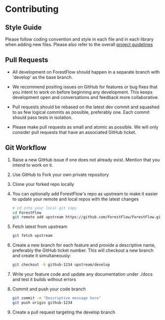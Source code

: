 <!--
    Copyright 2020 DreamWorks Animation L.L.C.
    Licensed under the Apache License, Version 2.0 (the "License");
    you may not use this file except in compliance with the License.
    You may obtain a copy of the License at
    http://www.apache.org/licenses/LICENSE-2.0
    Unless required by applicable law or agreed to in writing, software
    distributed under the License is distributed on an "AS IS" BASIS,
    WITHOUT WARRANTIES OR CONDITIONS OF ANY KIND, either express or implied.
    See the License for the specific language governing permissions and
    limitations under the License.
-->
# Contributing


## Style Guide
Please follow coding convention and style in each file and in each library when adding new files.
Please also refer to the overall [project guidelines](./project-guidelines.md)

## Pull Requests
 - All development on ForestFlow should happen in a separate branch with 'develop' as the base branch.
 
 - We recommend positing issues on GitHub for features or bug fixes that you intent to work on before beginning any
  development. This keeps development open and conversations and feedback more collaborative.
  
 - Pull requests should be rebased on the latest dev commit and squashed to as few logical commits as possible, preferably
one. Each commit should pass tests in isolation.

 - Please make pull requests as small and atomic as possible. We will only consider pull requests that have an 
 associated GitHub ticket.
 
 ## Git Workflow
 
1. Raise a new GitHub issue if one does not already exist. Mention that you intend to work on it.
1. Use GitHub to Fork your own private repository
1. Clone your forked repo locally
1. You can optionally add ForestFlow's repo as upstream to make it easier to update your remote and local repos with 
the latest changes

    ```bash
    # cd into your local git copy
    cd ForestFlow
    git remote add upstream https://github.com/ForestFlow/ForestFlow.git
    ```
1. Fetch latest from upstream
     ```bash
     git fetch upstream
     ```
 
1. Create a new branch for each feature and provide a descriptive name, preferably the GitHub ticket number.
    This will checkout a new branch and create it simultaneously:
    ```bash
    git checkout -b github-1234 upstream/develop
     ```

1. Write your feature code and update any documentation under ./docs and test it builds without errors

1. Commit and push your code branch
    ```bash
    git commit -m "Descriptive message here"
    git push origin github-1234
     ```
1. Create a pull request targeting the develop branch
